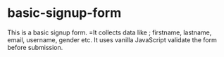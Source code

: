 # basic-signup-form


This is a basic signup form. =It collects data like ; firstname, lastname, email, username, gender etc.
It uses vanilla JavaScript validate the form before submission.
